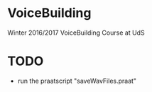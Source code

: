 # VoiceBuilding
Winter 2016/2017 VoiceBuilding Course at UdS

# TODO 
- run the praatscript "saveWavFiles.praat"
